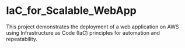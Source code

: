 # IaC_for_Scalable_WebApp
This project demonstrates the deployment of a web application on AWS using Infrastructure as Code (IaC) principles for automation and repeatability.

